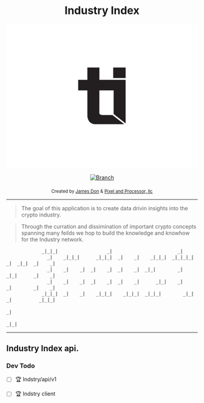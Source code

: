 <h1 align="center">
    Industry Index
  </h1>

<p align="center">
    <img src="https://github.com/JamestheDon/Industrious/blob/master/doc/the-indstry-01.png"
    alt="Master">
</p>
                                                                
<p align="center">
    <a href="https://github.com/PixelandProcessor/Industry-Index">
    <img src="https://img.shields.io/badge/branch-master-brightgreen.svg?longCache=true" alt="Branch">
  </a>
</p>

<p align="center">
  <sub> Created by
    <a href="https://twitter.com/donjhawk">James Don</a>
    & <a href="http://pixelandprocessor.com">Pixel and Processor, llc</a>
 </p>
  
  ***
  
  > The goal of this application is to create data drivin insights into the crypto industry. 
  
  > Through the curration and dissimination of important crypto concepts spanning many feilds  we hop to build the knowledge and knowhow for the Industry network. 

                                                                                 
                 _|_|_|                  _|                        _|                          
                   _|    _|_|_|      _|_|_|  _|    _|    _|_|_|  _|_|_|_|  _|  _|_|  _|    _|  
                   _|    _|    _|  _|    _|  _|    _|  _|_|        _|      _|_|      _|    _|  
                   _|    _|    _|  _|    _|  _|    _|      _|_|    _|      _|        _|    _|  
                 _|_|_|  _|    _|    _|_|_|    _|_|_|  _|_|_|        _|_|  _|          _|_|_|  
                                                                                           _|  
                                                                                       _|_|    

***

 ## Industry Index api.
### Dev Todo
- [ ] :trophy: Indstry/api/v1
- [ ] :trophy: Indstry client 


 
